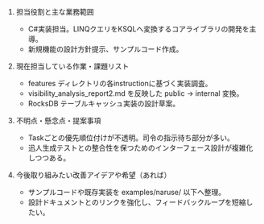 1. 担当役割と主な業務範囲
   - C#実装担当。LINQクエリをKSQLへ変換するコアライブラリの開発を主導。
   - 新規機能の設計方針提示、サンプルコード作成。

2. 現在担当している作業・課題リスト
   - features ディレクトリの各instructionに基づく実装調査。
   - visibility_analysis_report2.md を反映した public → internal 変換。
   - RocksDB テーブルキャッシュ実装の設計草案。

3. 不明点・懸念点・提案事項
   - Taskごとの優先順位付けが不透明。司令の指示待ち部分が多い。
   - 迅人生成テストとの整合性を保つためのインターフェース設計が複雑化しつつある。

4. 今後取り組みたい改善アイデアや希望（あれば）
   - サンプルコードや既存実装を examples/naruse/ 以下へ整理。
   - 設計ドキュメントとのリンクを強化し、フィードバックループを短縮したい。
